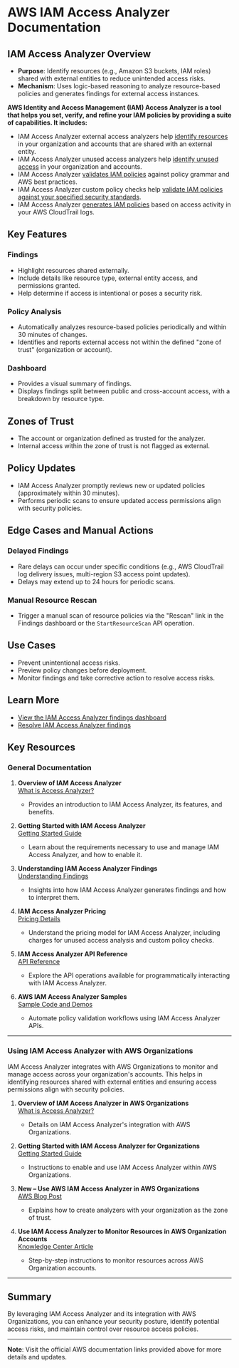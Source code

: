# AWS IAM Access Analyzer Documentation

## IAM Access Analyzer Overview
- **Purpose**: Identify resources (e.g., Amazon S3 buckets, IAM roles) shared with external entities to reduce unintended access risks.
- **Mechanism**: Uses logic-based reasoning to analyze resource-based policies and generates findings for external access instances.

**AWS Identity and Access Management (IAM) Access Analyzer is a tool that helps you set, verify, and refine your IAM policies by providing a suite of capabilities. It includes:**

- IAM Access Analyzer external access analyzers help [identify resources](https://docs.aws.amazon.com/IAM/latest/UserGuide/what-is-access-analyzer.html#what-is-access-analyzer-resource-identification) in your organization and accounts that are shared with an external entity.
- IAM Access Analyzer unused access analyzers help [identify unused access](https://docs.aws.amazon.com/IAM/latest/UserGuide/what-is-access-analyzer.html#what-is-access-analyzer-unused-access-analysis) in your organization and accounts.
- IAM Access Analyzer [validates IAM policies](https://docs.aws.amazon.com/IAM/latest/UserGuide/what-is-access-analyzer.html#what-is-access-analyzer-policy-validation) against policy grammar and AWS best practices.
- IAM Access Analyzer custom policy checks help [validate IAM policies against your specified security standards](https://docs.aws.amazon.com/IAM/latest/UserGuide/what-is-access-analyzer.html#what-is-access-analyzer-policy-checks).
- IAM Access Analyzer [generates IAM policies](https://docs.aws.amazon.com/IAM/latest/UserGuide/what-is-access-analyzer.html#what-is-access-analyzer-policy-generation) based on access activity in your AWS CloudTrail logs.

## Key Features

### Findings
- Highlight resources shared externally.
- Include details like resource type, external entity access, and permissions granted.
- Help determine if access is intentional or poses a security risk.

### Policy Analysis
- Automatically analyzes resource-based policies periodically and within 30 minutes of changes.
- Identifies and reports external access not within the defined "zone of trust" (organization or account).

### Dashboard
- Provides a visual summary of findings.
- Displays findings split between public and cross-account access, with a breakdown by resource type.

## Zones of Trust
- The account or organization defined as trusted for the analyzer.
- Internal access within the zone of trust is not flagged as external.

## Policy Updates
- IAM Access Analyzer promptly reviews new or updated policies (approximately within 30 minutes).
- Performs periodic scans to ensure updated access permissions align with security policies.

## Edge Cases and Manual Actions

### Delayed Findings
- Rare delays can occur under specific conditions (e.g., AWS CloudTrail log delivery issues, multi-region S3 access point updates).
- Delays may extend up to 24 hours for periodic scans.

### Manual Resource Rescan
- Trigger a manual scan of resource policies via the "Rescan" link in the Findings dashboard or the `StartResourceScan` API operation.

## Use Cases
- Prevent unintentional access risks.
- Preview policy changes before deployment.
- Monitor findings and take corrective action to resolve access risks.

## Learn More
- [View the IAM Access Analyzer findings dashboard](https://docs.aws.amazon.com/IAM/latest/UserGuide/access-analyzer-findings-dashboard.html)
- [Resolve IAM Access Analyzer findings](https://docs.aws.amazon.com/IAM/latest/UserGuide/access-analyzer-resolve-findings.html)

## Key Resources

### General Documentation
1. **Overview of IAM Access Analyzer**  
   [What is Access Analyzer?](https://docs.aws.amazon.com/IAM/latest/UserGuide/what-is-access-analyzer.html)
   - Provides an introduction to IAM Access Analyzer, its features, and benefits.

2. **Getting Started with IAM Access Analyzer**  
   [Getting Started Guide](https://docs.aws.amazon.com/IAM/latest/UserGuide/access-analyzer-getting-started.html)
   - Learn about the requirements necessary to use and manage IAM Access Analyzer, and how to enable it.

3. **Understanding IAM Access Analyzer Findings**  
   [Understanding Findings](https://docs.aws.amazon.com/IAM/latest/UserGuide/access-analyzer-concepts.html)
   - Insights into how IAM Access Analyzer generates findings and how to interpret them.

4. **IAM Access Analyzer Pricing**  
   [Pricing Details](https://aws.amazon.com/iam/access-analyzer/)
   - Understand the pricing model for IAM Access Analyzer, including charges for unused access analysis and custom policy checks.

5. **IAM Access Analyzer API Reference**  
   [API Reference](https://docs.aws.amazon.com/access-analyzer/latest/APIReference/Welcome.html)
   - Explore the API operations available for programmatically interacting with IAM Access Analyzer.

6. **AWS IAM Access Analyzer Samples**  
   [Sample Code and Demos](https://github.com/aws-samples/aws-iam-access-analyzer-samples)
   - Automate policy validation workflows using IAM Access Analyzer APIs.

---

### Using IAM Access Analyzer with AWS Organizations
IAM Access Analyzer integrates with AWS Organizations to monitor and manage access across your organization's accounts. This helps in identifying resources shared with external entities and ensuring access permissions align with security policies.

1. **Overview of IAM Access Analyzer in AWS Organizations**  
   [What is Access Analyzer?](https://docs.aws.amazon.com/IAM/latest/UserGuide/what-is-access-analyzer.html)
   - Details on IAM Access Analyzer's integration with AWS Organizations.

2. **Getting Started with IAM Access Analyzer for Organizations**  
   [Getting Started Guide](https://docs.aws.amazon.com/IAM/latest/UserGuide/access-analyzer-getting-started.html)
   - Instructions to enable and use IAM Access Analyzer within AWS Organizations.

3. **New – Use AWS IAM Access Analyzer in AWS Organizations**  
   [AWS Blog Post](https://aws.amazon.com/blogs/aws/new-use-aws-iam-access-analyzer-in-aws-organizations/)
   - Explains how to create analyzers with your organization as the zone of trust.

4. **Use IAM Access Analyzer to Monitor Resources in AWS Organization Accounts**  
   [Knowledge Center Article](https://repost.aws/knowledge-center/iam-access-analyzer-organization)
   - Step-by-step instructions to monitor resources across AWS Organization accounts.

---

## Summary
By leveraging IAM Access Analyzer and its integration with AWS Organizations, you can enhance your security posture, identify potential access risks, and maintain control over resource access policies.

---

**Note**: Visit the official AWS documentation links provided above for more details and updates.